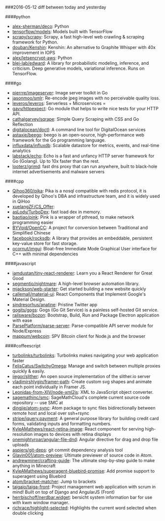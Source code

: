 ###2016-05-12
diff between today and yesterday

####python
* [alex-sherman/deco](https://github.com/alex-sherman/deco): Python
* [tensorflow/models](https://github.com/tensorflow/models): Models built with TensorFlow
* [scrapy/scrapy](https://github.com/scrapy/scrapy): Scrapy, a fast high-level web crawling & scraping framework for Python.
* [douban/Kenshin](https://github.com/douban/Kenshin): Kenshin: An alternative to Graphite Whisper with 40x improvement in IOPS
* [alex/letsencrypt-aws](https://github.com/alex/letsencrypt-aws): Python
* [blei-lab/edward](https://github.com/blei-lab/edward): A library for probabilistic modeling, inference, and criticism. Deep generative models, variational inference. Runs on TensorFlow.

####go
* [pierrre/imageserver](https://github.com/pierrre/imageserver): Image server toolkit in Go
* [jasonmoo/smlr](https://github.com/jasonmoo/smlr): Re-encode jpeg images with no perceivable quality loss.
* [leveros/leveros](https://github.com/leveros/leveros): Serverless + Microservices = 
* [gavv/httpexpect](https://github.com/gavv/httpexpect): Go module that helps to write nice tests for your HTTP API.
* [cathalgarvey/sqrape](https://github.com/cathalgarvey/sqrape): Simple Query Scraping with CSS and Go Reflection
* [digitalocean/doctl](https://github.com/digitalocean/doctl): A command line tool for DigitalOcean services
* [astaxie/beego](https://github.com/astaxie/beego): beego is an open-source, high-performance web framework for the Go programming language.
* [influxdata/influxdb](https://github.com/influxdata/influxdb): Scalable datastore for metrics, events, and real-time analytics
* [labstack/echo](https://github.com/labstack/echo): Echo is a fast and unfancy HTTP server framework for Go (Golang). Up to 10x faster than the rest.
* [looterz/grimd](https://github.com/looterz/grimd): fast dns proxy that can run anywhere, built to black-hole internet advertisements and malware servers

####cpp
* [Qihoo360/pika](https://github.com/Qihoo360/pika): Pika is a nosql compatible with redis protocol, it is developed by Qihoo's DBA and infrastructure team, and it is widely used in QiHoo
* [xuelangZF/CS_Offer](https://github.com/xuelangZF/CS_Offer): 
* [asLody/TurboDex](https://github.com/asLody/TurboDex): fast load dex in memory.
* [baotiao/pink](https://github.com/baotiao/pink): Pink is a wrapper of pthread, to make network programming easier
* [BYVoid/OpenCC](https://github.com/BYVoid/OpenCC): A project for conversion between Traditional and Simplified Chinese
* [facebook/rocksdb](https://github.com/facebook/rocksdb): A library that provides an embeddable, persistent key-value store for fast storage.
* [ocornut/imgui](https://github.com/ocornut/imgui): Bloat-free Immediate Mode Graphical User interface for C++ with minimal dependencies

####javascript
* [iamdustan/tiny-react-renderer](https://github.com/iamdustan/tiny-react-renderer): Learn you a React Renderer for Great Good
* [segmentio/nightmare](https://github.com/segmentio/nightmare): A high-level browser automation library.
* [mjackson/web-starter](https://github.com/mjackson/web-starter): Get started building a new website quickly
* [callemall/material-ui](https://github.com/callemall/material-ui): React Components that Implement Google's Material Design.
* [sindresorhus/anatine](https://github.com/sindresorhus/anatine): Pristine Twitter app
* [gogits/gogs](https://github.com/gogits/gogs): Gogs (Go Git Service) is a painless self-hosted Git service.
* [railsware/bozon](https://github.com/railsware/bozon): Bootstrap, Build, Run and Package Electron application with ease
* [ParsePlatform/parse-server](https://github.com/ParsePlatform/parse-server): Parse-compatible API server module for Node/Express
* [mappum/webcoin](https://github.com/mappum/webcoin): SPV Bitcoin client for Node.js and the browser

####coffeescript
* [turbolinks/turbolinks](https://github.com/turbolinks/turbolinks): Turbolinks makes navigating your web application faster
* [FelisCatus/SwitchyOmega](https://github.com/FelisCatus/SwitchyOmega): Manage and switch between multiple proxies quickly & easily.
* [iiegor/slither](https://github.com/iiegor/slither): An open source implementation of the slither.io server
* [vladimirshlygin/framer-path](https://github.com/vladimirshlygin/framer-path): Create custom svg shapes and animate each point individually in Framer JS.
* [Leonidas-from-XIV/node-xml2js](https://github.com/Leonidas-from-XIV/node-xml2js): XML to JavaScript object converter.
* [sagemathinc/smc](https://github.com/sagemathinc/smc): SageMathCloud's complete current source code repository -- use SMC at
* [dingjie/atom-sync](https://github.com/dingjie/atom-sync): Atom package to sync files bidirectionally between remote host and local over ssh+rsync
* [stripe/jquery.payment](https://github.com/stripe/jquery.payment): A general purpose library for building credit card forms, validating inputs and formatting numbers.
* [KyleAMathews/react-retina-image](https://github.com/KyleAMathews/react-retina-image): React component for serving high-resolution images to devices with retina displays
* [onemightyroar/angular-file-dnd](https://github.com/onemightyroar/angular-file-dnd): Angular directive for drag and drop file uploads
* [aspiers/git-deps](https://github.com/aspiers/git-deps): git commit dependency analysis tool
* [Glavin001/atom-preview](https://github.com/Glavin001/atom-preview): Ultimate previewer of source code in Atom.
* [andrewminer/crafting-guide](https://github.com/andrewminer/crafting-guide): The ultimate step-by-step guide to make anything in Minecraft
* [KyleAMathews/superagent-bluebird-promise](https://github.com/KyleAMathews/superagent-bluebird-promise): Add promise support to superagent using Bluebird
* [atom/bracket-matcher](https://github.com/atom/bracket-matcher): Jump to brackets
* [taigaio/taiga-front](https://github.com/taigaio/taiga-front): Project management web application with scrum in mind! Built on top of Django and AngularJS (Front)
* [herrbischoff/nerdbar.widget](https://github.com/herrbischoff/nerdbar.widget): bersicht system information bar for use with kwm window manager.
* [richrace/highlight-selected](https://github.com/richrace/highlight-selected): Highlights the current word selected when double clicking

